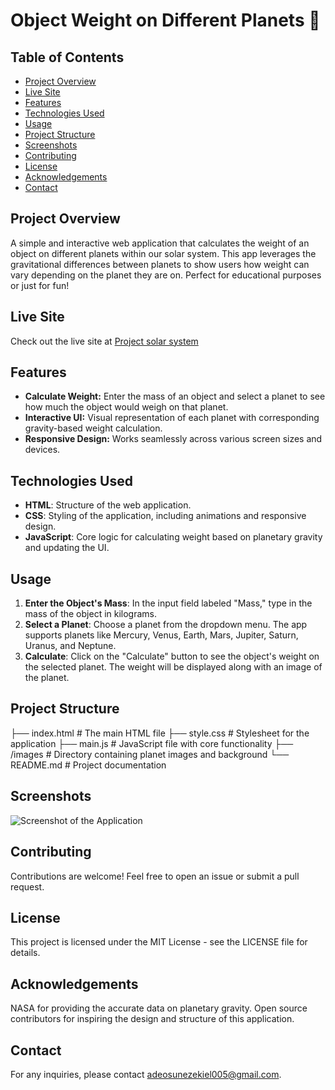 # Object Weight on Different Planets 🌌

## Table of Contents

- [Project Overview](#project-overview)
- [Live Site](#live-site)
- [Features](#features)
- [Technologies Used](#technologies-used)
- [Usage](#usage)
- [Project Structure](#project-structure)
- [Screenshots](screenshots)
- [Contributing](#contributing)
- [License](#license)
- [Acknowledgements](#acknowledgements)
- [Contact](#contact)

## Project Overview
A simple and interactive web application that calculates the weight of an object on different planets within our solar system. This app leverages the gravitational differences between planets to show users how weight can vary depending on the planet they are on. Perfect for educational purposes or just for fun!

## Live Site
Check out the live site at [Project solar system ](https://ezekiel673.github.io/Object_weight_on_different_planets/)

## Features

- **Calculate Weight:** Enter the mass of an object and select a planet to see how much the object would weigh on that planet.
- **Interactive UI:** Visual representation of each planet with corresponding gravity-based weight calculation.
- **Responsive Design:** Works seamlessly across various screen sizes and devices.

## Technologies Used

- **HTML**: Structure of the web application.
- **CSS**: Styling of the application, including animations and responsive design.
- **JavaScript**: Core logic for calculating weight based on planetary gravity and updating the UI.

## Usage

1. **Enter the Object's Mass**: In the input field labeled "Mass," type in the mass of the object in kilograms.
2. **Select a Planet**: Choose a planet from the dropdown menu. The app supports planets like Mercury, Venus, Earth, Mars, Jupiter, Saturn, Uranus, and Neptune.
3. **Calculate**: Click on the "Calculate" button to see the object's weight on the selected planet. The weight will be displayed along with an image of the planet.

## Project Structure

├── index.html # The main HTML file ├── style.css # Stylesheet for the application ├── main.js # JavaScript file with core functionality ├── /images # Directory containing planet images and background └── README.md # Project documentation

## Screenshots

![Screenshot of the Application](./design/project_solar_system.png)

## Contributing
Contributions are welcome! Feel free to open an issue or submit a pull request.

## License
This project is licensed under the MIT License - see the LICENSE file for details.

## Acknowledgements
NASA for providing the accurate data on planetary gravity.
Open source contributors for inspiring the design and structure of this application.

## Contact
For any inquiries, please contact adeosunezekiel005@gmail.com.

